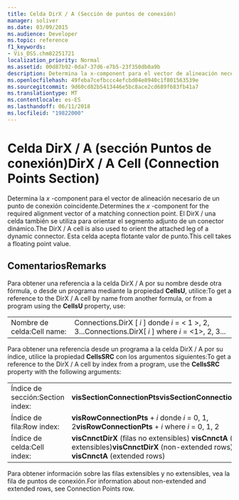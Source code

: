 ```yaml
---
title: Celda DirX / A (Sección de puntos de conexión)
manager: soliver
ms.date: 03/09/2015
ms.audience: Developer
ms.topic: reference
f1_keywords:
- Vis_DSS.chm82251721
localization_priority: Normal
ms.assetid: 00d87b92-0da7-37d6-e7b5-23f350db0a9b
description: Determina la x-component para el vector de alineación necesario de un punto de conexión coincidente. El DirX / una celda también se utiliza para orientar el segmento adjunto de un conector dinámico. Esta celda acepta flotante valor de punto.
ms.openlocfilehash: 49feba7cefbccc4efcbd04e8940c1f801563539e
ms.sourcegitcommit: 9d60cd82b5413446e5bc8ace2cd689f683fb41a7
ms.translationtype: MT
ms.contentlocale: es-ES
ms.lasthandoff: 06/11/2018
ms.locfileid: "19822000"
---
```

# <a name="dirx--a-cell-connection-points-section"></a><span data-ttu-id="7def7-105">Celda DirX / A (sección Puntos de conexión)</span><span class="sxs-lookup"><span data-stu-id="7def7-105">DirX / A Cell (Connection Points Section)</span></span>

<span data-ttu-id="7def7-106">Determina la *x* -component para el vector de alineación necesario de un punto de conexión coincidente.</span><span class="sxs-lookup"><span data-stu-id="7def7-106">Determines the  *x*  -component for the required alignment vector of a matching connection point.</span></span> <span data-ttu-id="7def7-107">El DirX / una celda también se utiliza para orientar el segmento adjunto de un conector dinámico.</span><span class="sxs-lookup"><span data-stu-id="7def7-107">The DirX / A cell is also used to orient the attached leg of a dynamic connector.</span></span> <span data-ttu-id="7def7-108">Esta celda acepta flotante valor de punto.</span><span class="sxs-lookup"><span data-stu-id="7def7-108">This cell takes a floating point value.</span></span> 
  
## <a name="remarks"></a><span data-ttu-id="7def7-109">Comentarios</span><span class="sxs-lookup"><span data-stu-id="7def7-109">Remarks</span></span>

<span data-ttu-id="7def7-110">Para obtener una referencia a la celda DirX / A por su nombre desde otra fórmula, o desde un programa mediante la propiedad
 **CellsU**, utilice:</span><span class="sxs-lookup"><span data-stu-id="7def7-110">To get a reference to the DirX / A cell by name from another formula, or from a program using the **CellsU** property, use:</span></span> 
  
|||
|:-----|:-----|
| <span data-ttu-id="7def7-111">Nombre de celda:</span><span class="sxs-lookup"><span data-stu-id="7def7-111">Cell name:</span></span>  <br/> | <span data-ttu-id="7def7-112">Connections.DirX [ *i* ] donde *i* = < 1 >, 2, 3...</span><span class="sxs-lookup"><span data-stu-id="7def7-112">Connections.DirX[  *i*  ]            where  *i*  = <1>, 2, 3...</span></span>  <br/> |
   
<span data-ttu-id="7def7-113">Para obtener una referencia desde un programa a la celda DirX / A por su índice, utilice la propiedad **CellsSRC** con los argumentos siguientes:</span><span class="sxs-lookup"><span data-stu-id="7def7-113">To get a reference to the DirX / A cell by index from a program, use the **CellsSRC** property with the following arguments:</span></span> 
  
|||
|:-----|:-----|
| <span data-ttu-id="7def7-114">Índice de sección:</span><span class="sxs-lookup"><span data-stu-id="7def7-114">Section index:</span></span>  <br/> |<span data-ttu-id="7def7-115">**visSectionConnectionPts**</span><span class="sxs-lookup"><span data-stu-id="7def7-115">**visSectionConnectionPts**</span></span> <br/> |
| <span data-ttu-id="7def7-116">Índice de fila:</span><span class="sxs-lookup"><span data-stu-id="7def7-116">Row index:</span></span>  <br/> |<span data-ttu-id="7def7-117">**visRowConnectionPts** +  *i* donde *i* = 0, 1, 2</span><span class="sxs-lookup"><span data-stu-id="7def7-117">**visRowConnectionPts** +  *i*            where  *i*  = 0, 1, 2</span></span>  <br/> |
| <span data-ttu-id="7def7-118">Índice de celda:</span><span class="sxs-lookup"><span data-stu-id="7def7-118">Cell index:</span></span>  <br/> |<span data-ttu-id="7def7-119">**visCnnctDirX** (filas no extensibles)           **visCnnctA** (filas extensibles)</span><span class="sxs-lookup"><span data-stu-id="7def7-119">**visCnnctDirX** (non-extended rows)           **visCnnctA** (extended rows)</span></span>  <br/> |
   
<span data-ttu-id="7def7-120">Para obtener información sobre las filas extensibles y no extensibles, vea la fila de puntos de conexión.</span><span class="sxs-lookup"><span data-stu-id="7def7-120">For information about non-extended and extended rows, see Connection Points row.</span></span>
  

